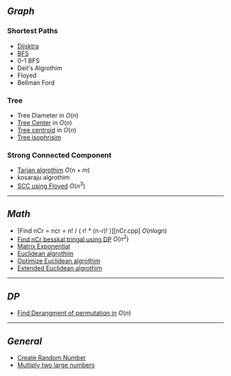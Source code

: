 
## _Graph_
### Shortest Paths
- [Dijsktra](dijkstra.cpp)
- [BFS](BFS.cpp)
- 0-1 BFS
- Deil's Algrothim
- Floyed
- Bellman Ford
### Tree
- Tree Diameter in $O(n)$
- [Tree Center](tree_center.cpp) in $O(n)$
- [Tree centroid](centroid.cpp) in $O(n)$
- [Tree isophrisim](isophrisim.cpp)
### Strong Connected Component
- [Tarjan algrothim](tarjan.cpp) $O(n+m)$
- kosaraju algrothim
- [SCC using Floyed](SCC_Floyed.cpp) $O(n^3)$
***
## _Math_
- [Find nCr = ncr = n! / ( r! * (n-r)! )][nCr.cpp] $O(nlogn)$
- [Find nCr besskal tringal using DP](nCr_DP.cpp) $O(n^2)$
- [Matrix Exponential](Matrix_Exponential.cpp)
- [Euclidean algrothim](gcd.cpp)
- [Optimize Euclidean algrothim](binary_gcd.cpp)
- [Extended Euclidean algrothim](extended_euclidean.cpp)
***
## _DP_
- [Find Derangment of permutation in](derangement.cpp) $O(n)$
***
## _General_
- [Create Random Number](random.cpp)
- [Multiply two large numbers](manual_multiply.cpp)
